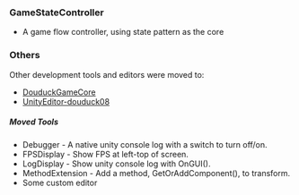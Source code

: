### GameStateController
- A game flow controller, using state pattern as the core

### Others
Other development tools and editors were moved to:

- [DouduckGameCore](https://github.com/douduck08/DouduckGameCore)
- [UnityEditor-douduck08](https://github.com/UnityFrontierA/UnityEditor-douduck08)

##### Moved Tools
- Debugger - A native unity console log with a switch to turn off/on.
- FPSDisplay - Show FPS at left-top of screen.
- LogDisplay - Show unity console log with OnGUI().
- MethodExtension - Add a method, GetOrAddComponent<T>(), to transform.
- Some custom editor
